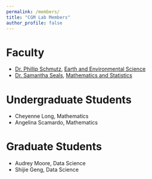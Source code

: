 ```yaml
---
permalink: /members/
title: "CGM Lab Members"
author_profile: false
---
```


Faculty
======
* [Dr. Phillip Schmutz](https://jpmorganlab.weebly.com/), [Earth and Environmental Science](https://uwf.edu/hmcse/departments/earth-and-environmental-sciences/)
* [Dr. Samantha Seals](https://sealslab.github.io/), [Mathematics and Statistics](https://uwf.edu/mathstat)

Undergraduate Students
======
* Cheyenne Long, Mathematics
* Angelina Scamardo, Mathematics

Graduate Students
======
* Audrey Moore, Data Science
* Shijie Geng, Data Science

